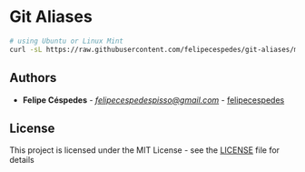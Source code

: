 # Git Aliases

```bash
# using Ubuntu or Linux Mint
curl -sL https://raw.githubusercontent.com/felipecespedes/git-aliases/master/git-aliases | sudo -E bash -
```

## Authors

* **Felipe Céspedes** - *felipecespedespisso@gmail.com* - [felipecespedes](https://github.com/felipecespedes)

## License

This project is licensed under the MIT License - see the [LICENSE](LICENSE) file for details